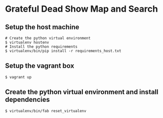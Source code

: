 # Grateful Dead Show Map and Search
## Setup the host machine
```
# Create the python virtual environment
$ virtualenv hostenv
# Install the python requirements
$ virtualenv/bin/pip install -r requirements_host.txt
```
## Setup the vagrant box
```
$ vagrant up
```
## Create the python virtual environment and install dependencies
```
$ virtualenv/bin/fab reset_virtualenv
```